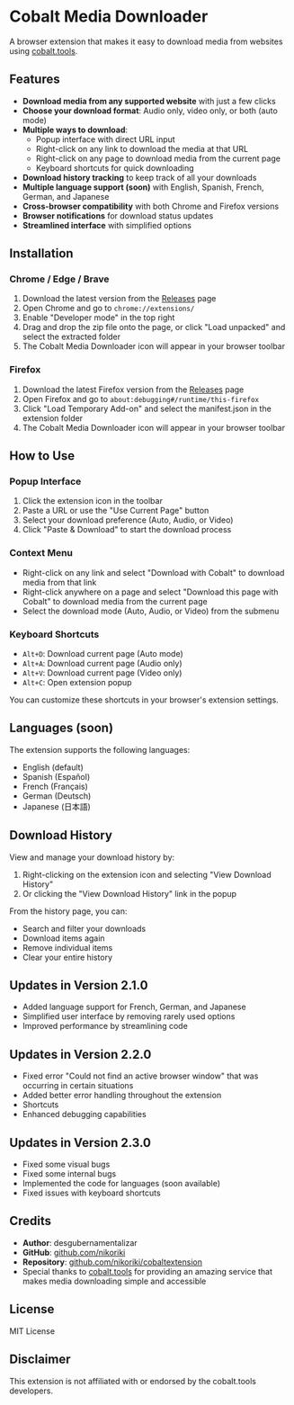 # Cobalt Media Downloader

A browser extension that makes it easy to download media from websites using [cobalt.tools](https://cobalt.tools).

## Features

- **Download media from any supported website** with just a few clicks
- **Choose your download format**: Audio only, video only, or both (auto mode)
- **Multiple ways to download**:
  - Popup interface with direct URL input
  - Right-click on any link to download the media at that URL
  - Right-click on any page to download media from the current page
  - Keyboard shortcuts for quick downloading
- **Download history tracking** to keep track of all your downloads
- **Multiple language support (soon)** with English, Spanish, French, German, and Japanese
- **Cross-browser compatibility** with both Chrome and Firefox versions
- **Browser notifications** for download status updates
- **Streamlined interface** with simplified options

## Installation

### Chrome / Edge / Brave

1. Download the latest version from the [Releases](https://github.com/nikoriki/cobaltextension/releases) page
2. Open Chrome and go to `chrome://extensions/`
3. Enable "Developer mode" in the top right
4. Drag and drop the zip file onto the page, or click "Load unpacked" and select the extracted folder
5. The Cobalt Media Downloader icon will appear in your browser toolbar

### Firefox

1. Download the latest Firefox version from the [Releases](https://github.com/nikoriki/cobaltextension/releases) page
2. Open Firefox and go to `about:debugging#/runtime/this-firefox`
3. Click "Load Temporary Add-on" and select the manifest.json in the extension folder
4. The Cobalt Media Downloader icon will appear in your browser toolbar

## How to Use

### Popup Interface

1. Click the extension icon in the toolbar
2. Paste a URL or use the "Use Current Page" button
3. Select your download preference (Auto, Audio, or Video)
4. Click "Paste & Download" to start the download process

### Context Menu

- Right-click on any link and select "Download with Cobalt" to download media from that link
- Right-click anywhere on a page and select "Download this page with Cobalt" to download media from the current page
- Select the download mode (Auto, Audio, or Video) from the submenu

### Keyboard Shortcuts

- `Alt+D`: Download current page (Auto mode)
- `Alt+A`: Download current page (Audio only)
- `Alt+V`: Download current page (Video only)
- `Alt+C`: Open extension popup

You can customize these shortcuts in your browser's extension settings.

## Languages (soon)

The extension supports the following languages:
- English (default)
- Spanish (Español)
- French (Français)
- German (Deutsch)
- Japanese (日本語)

## Download History

View and manage your download history by:
1. Right-clicking on the extension icon and selecting "View Download History"
2. Or clicking the "View Download History" link in the popup

From the history page, you can:
- Search and filter your downloads
- Download items again
- Remove individual items
- Clear your entire history

## Updates in Version 2.1.0

- Added language support for French, German, and Japanese
- Simplified user interface by removing rarely used options
- Improved performance by streamlining code

## Updates in Version 2.2.0

- Fixed error "Could not find an active browser window" that was occurring in certain situations
- Added better error handling throughout the extension
- Shortcuts
- Enhanced debugging capabilities

## Updates in Version 2.3.0

- Fixed some visual bugs
- Fixed some internal bugs
- Implemented the code for languages (soon available)
- Fixed issues with keyboard shortcuts

## Credits

- **Author**: desgubernamentalizar
- **GitHub**: [github.com/nikoriki](https://github.com/nikoriki)
- **Repository**: [github.com/nikoriki/cobaltextension](https://github.com/nikoriki/cobaltextension)
- Special thanks to [cobalt.tools](https://cobalt.tools) for providing an amazing service that makes media downloading simple and accessible

## License

MIT License

## Disclaimer

This extension is not affiliated with or endorsed by the cobalt.tools developers.
